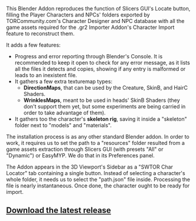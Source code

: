 This Blender Addon reproduces the function of Slicers GUI's Locate button, filling the Player Characters and NPCs' folders exported by TORCommunity.com's Character Designer and NPC database with all the game assets required for the .gr2 Importer Addon's Character Import feature to reconstruct them.

It adds a few features:
* Progress and error reporting through Blender's Console. It is recommended to keep it open to check for any error message, as it lists all the files it detects and copies, showing if any entry is malformed or leads to an inexistent file.
* It gathers a few extra texturemap types:
  * **DirectionMaps**, that can be used by the Creature, SkinB, and HairC Shaders.
  * **WrinklesMaps**, meant to be used in heads' SkinB Shaders (they don't support them yet, but some experiments are being carried in order to take advantage of them).
* It gathers too the character's **skeleton rig**, saving it inside a "skeleton" folder next to "models" and "materials".

The installation process is as any other standard Blender addon. In order to work, it requires us to set the path to a "resources" folder resulted from a game assets extraction through Slicers GUI (with presets "All" or "Dynamic") or EasyMYP. We do that in its Preferences panel.

The Addon appears in the 3D Viewport's Sidebar as a "SWTOR Char Locator" tab containing a single button. Instead of selecting a character's whole folder, it needs us to select the "path.json" file inside. Processing the file is nearly instantaneous. Once done, the character ought to be ready for import.

## **[Download the latest release](https://github.com/SWTOR-Slicers/SWTOR-Character-Locator/releases/latest)**
